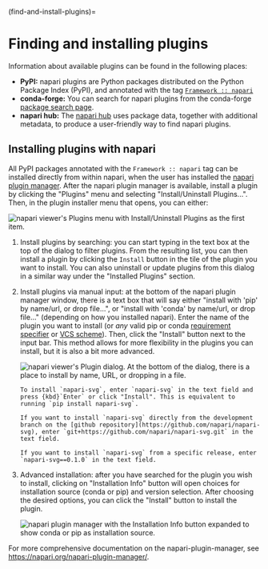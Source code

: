 (find-and-install-plugins)=
# Finding and installing plugins

Information about available plugins can be found in the following places:
- **PyPI:** napari plugins are Python packages distributed on the Python Package Index
  (PyPI), and annotated with the
  tag [`Framework :: napari`](https://pypi.org/search/?q=&o=&c=Framework+%3A%3A+napari) 
- **conda-forge:** You can search for napari plugins from
  the conda-forge [package search page](https://conda-forge.org/packages/).
- **napari hub:** The [napari hub](https://napari-hub.org) uses package data, together with additional
  metadata, to produce a user-friendly way to find napari plugins.


## Installing plugins with napari

All PyPI packages annotated with the `Framework :: napari` tag can be installed
directly from within napari, when the user has installed the [napari plugin manager](https://napari.org/napari-plugin-manager/).
After the napari plugin manager is available, install a plugin by clicking the "Plugins" menu and selecting "Install/Uninstall Plugins...".
Then, in the plugin installer menu that opens, you can either:

![napari viewer's Plugins menu with Install/Uninstall Plugins as the first item.](../../_static/images/plugin-menu.png)

1. Install plugins by searching: you can start typing in the text box at the top of the dialog to filter plugins. From
   the resulting list, you can then install a plugin by clicking the `Install` button in the tile of the plugin you want
   to install. You can also uninstall or update plugins from this dialog in a similar way under the "Installed Plugins"
   section.

2. Install plugins via manual input: at the bottom of the napari plugin manager window, there is a text box that will
   say either "install with 'pip' by name/url, or drop file...", or "install with 'conda' by name/url, or drop file..."
   (depending on how you installed napari). Enter the name of the plugin you want to install (or *any* valid pip or conda
    [requirement specifier](https://pip.pypa.io/en/stable/reference/requirement-specifiers/) or
    [VCS scheme](https://pip.pypa.io/en/stable/topics/vcs-support)). Then, click the "Install" button next to the input
    bar. This method allows for more flexibility in the plugins you can install, but it is also a bit more advanced.

   ![napari viewer's Plugin dialog. At the bottom of the dialog, there is a place to install by name, URL, or dropping in a file.](../../_static/images/plugin-install-dialog.png)

   ```{admonition} Example
   To install `napari-svg`, enter `napari-svg` in the text field and press {kbd}`Enter` or click "Install". This is equivalent to running `pip install napari-svg`.
   ```
   ```{admonition} Example
   If you want to install `napari-svg` directly from the development branch on the [github repository](https://github.com/napari/napari-svg), enter `git+https://github.com/napari/napari-svg.git` in the text field.
   ```
   ```{admonition} Example
   If you want to install `napari-svg` from a specific release, enter `napari-svg==0.1.0` in the text field.
   ```

3. Advanced installation: after you have searched for the plugin you wish to install, clicking on "Installation Info"
   button will open choices for installation source (conda or pip) and version selection. After choosing the desired
   options, you can click the "Install" button to install the plugin.

   ![napari plugin manager with the Installation Info button expanded to show conda or pip as installation source.](../../_static/images/plugin-manager.png)

For more comprehensive documentation on the napari-plugin-manager, see https://napari.org/napari-plugin-manager/.